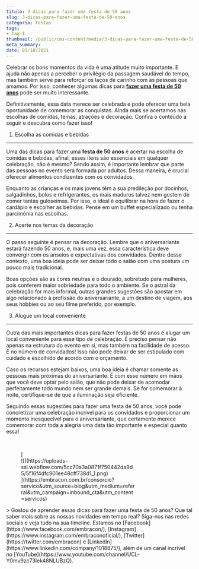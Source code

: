 ```yaml
---
titulo: 3 dicas para fazer uma festa de 50 anos
slug: 3-dicas-para-fazer-uma-festa-de-50-anos
categoria: Festas
tags:
- tag-1
thumbnail: /public/cms-content/media/3-dicas-para-fazer-uma-festa-de-50-anos.jpg
meta_summary: 
date: 01/10/2021
---
```

Celebrar os bons momentos da vida é uma atitude muito importante. E ajuda não apenas a perceber o privilégio da passagem saudável do tempo, mas também serve para reforçar os laços de carinho com as pessoas que amamos. Por isso, conhecer algumas dicas para [**fazer uma festa de 50 anos**](https://www.embracon.com.br/blog/entenda-como-funciona-um-consorcio-para-festas) pode ser muito interessante.

Definitivamente, essa data merece ser celebrada e pode oferecer uma bela oportunidade de comemorar as conquistas. Ainda mais se acertamos nas escolhas de comidas, temas, atrações e decoração. Confira o conteúdo a seguir e descubra como fazer isso!

1. Escolha as comidas e bebidas
-------------------------------

Uma das dicas para fazer uma **festa de 50 anos** é acertar na escolha de comidas e bebidas, afinal, esses itens são essenciais em qualquer celebração, não é mesmo? Sendo assim, é importante lembrar que parte das pessoas no evento será formada por adultos. Dessa maneira, é crucial oferecer alimentos condizentes com os convidados.

Enquanto as crianças e os mais jovens têm a sua predileção por docinhos, salgadinhos, bolos e refrigerantes, os mais maduros talvez nem gostem de comer tantas guloseimas. Por isso, o ideal é equilibrar na hora de fazer o cardápio e escolher as bebidas. Pense em um buffet especializado ou tenha parcimônia nas escolhas.

2. Acerte nos temas da decoração
--------------------------------

O passo seguinte é pensar na decoração. Lembre que o aniversariante estará fazendo 50 anos, e, mais uma vez, essa característica deve convergir com os anseios e expectativas dos convidados. Dentro desse contexto, uma boa ideia pode ser deixar todo o salão com uma postura um pouco mais tradicional.

Boas opções são as cores neutras e o dourado, sobretudo para mulheres, pois conferem maior sobriedade para todo o ambiente. Se o astral da celebração for mais informal, outras grandes sugestões são apostar em algo relacionado à profissão do aniversariante, a um destino de viagem, aos seus hobbies ou ao seu filme preferido, por exemplo.

3. Alugue um local conveniente
------------------------------

Outra das mais importantes dicas para fazer festas de 50 anos é alugar um local conveniente para esse tipo de celebração. É preciso pensar não apenas na estrutura do evento em si, mas também na facilidade de acesso. E no número de convidados! Isso não pode deixar de ser estipulado com cuidado e escolhido de acordo com o orçamento.

Caso os recursos estejam baixos, uma boa ideia é chamar somente as pessoas mais próximas do aniversariante. É com esse número em mãos que você deve optar pelo salão, que não pode deixar de acomodar perfeitamente todo mundo nem ser grande demais. Se for comemorar à noite, certifique-se de que a iluminação seja eficiente.

Seguindo essas sugestões para fazer uma festa de 50 anos, você pode concretizar uma celebração incrível para os convidados e proporcionar um momento inesquecível para o aniversariante, que certamente merece comemorar com toda a alegria uma data tão importante e especial quanto essa!

‍

<figure class="w-richtext-figure-type-image w-richtext-align-center" style="max-width:310px">[<div>![](https://uploads-ssl.webflow.com/5cc70a3a0871f750442da9d5/5f16f4dfc901ee48cff738d1_1.png)</div>](https://embracon.com.br/consorcio?servico&utm_source=blog&utm_medium=referral&utm_campaign=inbound_cta&utm_content=servicos)</figure>> Gostou de aprender essas dicas para fazer uma festa de 50 anos? Que tal saber mais sobre as nossas novidades em tempo real? Siga-nos nas redes sociais e veja tudo na sua timeline. Estamos no [Facebook](https://www.facebook.com/embracon/), [Instagram](https://www.instagram.com/embraconoficial/), [Twitter](https://twitter.com/embracon) e [LinkedIn](https://www.linkedin.com/company/1018875/), além de um canal incrível no [YouTube](https://www.youtube.com/channel/UCL-Y0mv9zc73Iek48NLUBzQ).

‍
